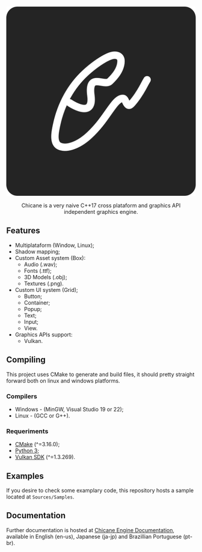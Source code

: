 <p align="center">
    <img src="https://raw.githubusercontent.com/pepeien/chicane/master/.github/Images/Logo.svg" alt="Chicane logo" />
</p>

<p align="center">
    <span>Chicane is a very naive C++17 cross plataform and graphics API independent graphics engine.</span>
</p>

## Features

- Multiplataform (Window, Linux);
- Shadow mapping;
- Custom Asset system (Box): 
    - Audio (.wav);
    - Fonts (.ttf);
    - 3D Models (.obj);
    - Textures (.png).
- Custom UI system (Grid);
    - Button;
    - Container;
    - Popup;
    - Text;
    - Input;
    - View.
- Graphics APIs support:
    - Vulkan.

## Compiling
This project uses CMake to generate and build files, it should pretty straight forward both on linux and windows platforms.

### Compilers

- Windows - (MinGW, Visual Studio 19 or 22);
- Linux - (GCC or G++).

### Requeriments

- [CMake](https://cmake.org/download) (^=3.16.0);
- [Python 3](https://www.python.org/downloads/);
- [Vulkan SDK](https://www.lunarg.com/vulkan-sdk/) (^=1.3.269).

## Examples
If you desire to check some examplary code, this repository hosts a sample located at `Sources/Samples`.

## Documentation
Further documentation is hosted at [Chicane Engine Documentation](https://chicane.erickfrederick.com), available in English (en-us), Japanese (ja-jp) and Brazillian Portuguese (pt-br).

